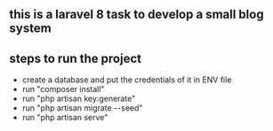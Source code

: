 ## this is a laravel 8 task to develop a small blog system

## steps to run the project
- create a database and put the credentials of it in ENV file
- run "composer install"
- run "php artisan key:generate"
- run "php artisan migrate --seed"
- run "php artisan serve"
